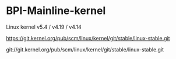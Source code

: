 # BPI-Mainline-kernel

  Linux kernel v5.4 / v4.19 / v4.14

  https://git.kernel.org/pub/scm/linux/kernel/git/stable/linux-stable.git

  git://git.kernel.org/pub/scm/linux/kernel/git/stable/linux-stable.git
